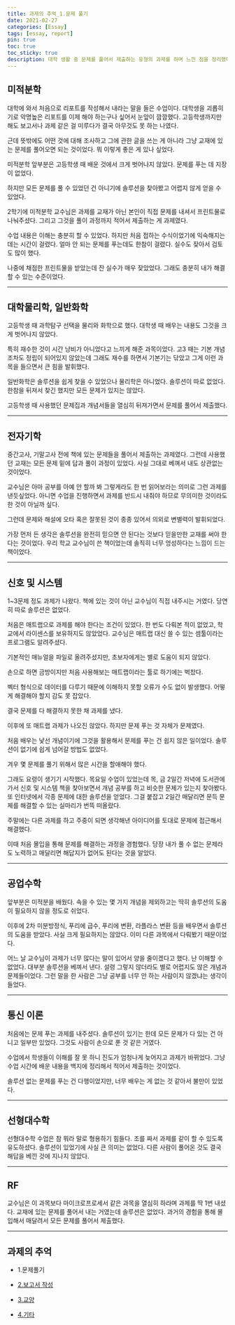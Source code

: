 ```yaml
---
title: 과제의 추억_1.문제 풀기
date: 2021-02-27
categories: [Essay]
tags: [essay, report]
pin: true
toc: true
toc_sticky: true
description: 대학 생활 중 문제를 풀어서 제출하는 유형의 과제를 하며 느낀 점을 정리했다.
---
```


## __미적분학__

대학에 와서 처음으로 리포트를 작성해서 내라는 말을 들은 수업이다. 대학생을 괴롭히기로 악명높은 리포트를 이제 해야 하는구나 싶어서 눈앞이 깜깜했다. 고등학생까지만 해도 보고서나 과제 같은 걸 미루다가 결국 아무것도 못 하는 나였다.

근데 뜻밖에도 어떤 것에 대해 조사하고 그에 관한 글을 쓰는 게 아니라 그냥 교재에 있는 문제를 풀어오면 되는 것이었다. 뭐 이렇게 좋은 게 있나 싶었다.

미적분학 앞부분은 고등학생 때 배운 것에서 크게 벗어나지 않았다. 문제를 푸는 데 지장이 없었다.

하지만 모든 문제를 풀 수 있었던 건 아니기에 솔루션을 찾아봤고 어렵지 않게 얻을 수 있었다.

2학기에 미적분학 교수님은 과제를 교재가 아닌 본인이 직접 문제를 내셔서 프린트물로 나눠주셨다. 그리고 그것을 풀이 과정까지 적어서 제출하는 게 과제였다.

수업 내용은 이해는 충분히 할 수 있었다. 하지만 처음 접하는 수식이었기에 익숙해지는 데는 시간이 걸렸다. 얼마 안 되는 문제를 푸는데도 한참이 걸렸다. 실수도 잦아서 검토도 많이 했다.

나중에 채점한 프린트물을 받았는데 잔 실수가 매우 잦았었다. 그래도 충분히 내가 해결할 수 있는 수준이었다.

***

## __대학물리학, 일반화학__

고등학생 때 과학탐구 선택을 물리와 화학으로 했다. 대학생 때 배우는 내용도 그것을 크게 벗어나지 않았다.

특히 재수한 것이 시간 낭비가 아니었다고 느끼게 해준 과목이었다. 고3 때는 기본 개념조차도 정립이 되어있지 않았는데 그래도 재수를 하면서 기본기는 닦았고 그게 이런 과목을 들으면서 큰 힘을 발휘했다.

일반화학은 솔루션을 쉽게 찾을 수 있었으나 물리학은 아니었다. 솔루션이 따로 없었다. 한참을 뒤져서 찾긴 했지만 모든 문제가 있지는 않았다.

고등학생 때 사용했던 문제집과 개념서들을 열심히 뒤져가면서 문제를 풀어서 제출했다.

***

## __전자기학__

중간고사, 기말고사 전에 책에 있는 문제들을 풀어서 제출하는 과제였다. 그런데 사용했던 교재는 모든 문제 밑에 답과 풀이 과정이 있었다. 사실 그대로 베껴서 내도 상관없는 것이었다.

교수님은 아마 공부를 아예 안 할까 봐 그렇게라도 한 번 읽어보라는 의미로 그런 과제를 낸듯싶었다. 아니면 수업을 진행하면서 과제를 반드시 내줘야 하므로 무의미한 것이라도 한 것이 아닐까 싶다.

그런데 문제와 해설에 오타 혹은 잘못된 것이 종종 있어서 의외로 변별력이 발휘되었다.

가장 먼저 든 생각은 솔루션을 완전히 믿으면 안 된다는 것보다 믿을만한 교재를 써야 한다는 것이었다. 우리 학교 교수님이 쓴 책이었는데 솔직히 너무 엉성하다는 느낌이 드는 책이었다.

***

## __신호 및 시스템__

1~3문제 정도 과제가 나왔다. 책에 있는 것이 아닌 교수님이 직접 내주시는 거였다. 당연히 따로 솔루션은 없었다.

처음은 매트랩으로 과제를 해야 한다는 조건이 있었다. 한 번도 다뤄본 적이 없었고, 학교에서 라이센스를 보유하지도 않았었다. 교수님은 매트랩 대신 쓸 수 있는 셈툴이라는 프로그램도 알려주셨다.

기본적인 매뉴얼을 파일로 올려주셨지만, 초보자에게는 별로 도움이 되지 않았다.

손으로 하면 금방이지만 처음 사용해보는 매트랩이라는 툴로 하기에는 벅찼다.

벡터 형식으로 데이터를 다루기 때문에 이해하지 못할 오류가 수도 없이 발생했다. 어떻게 해결해야 할지 감도 못 잡았다.

결국 문제를 다 해결하지 못한 채 과제를 냈다.

이후에 또 매트랩 과제가 나오진 않았다. 하지만 문제 푸는 것 자체가 문제였다.

처음 배우는 낯선 개념이기에 그것을 활용해서 문제를 푸는 건 쉽지 않은 일이었다. 솔루션이 없기에 쉽게 넘어갈 방법도 없었다.

겨우 몇 문제를 풀기 위해서 많은 시간을 할애해야 했다.

그래도 요령이 생기기 시작했다. 목요일 수업이 있었는데 목, 금 2일간 저녁에 도서관에 가서 신호 및 시스템 책을 찾아보면서 개념 공부를 하고 비슷한 문제가 있는지 찾아봤다. 또 인터넷에서 각종 문제에 대한 솔루션을 얻었다. 그걸 붙잡고 2일간 매달리면 문득 문제를 해결할 수 있는 실마리가 번뜩 떠올랐다.

주말에는 다른 과제를 하고 주중이 되면 생각해낸 아이디어를 토대로 문제에 접근해서 해결했다.

이때 처음 몰입을 통해 문제를 해결하는 과정을 경험했다. 당장 내가 풀 수 없는 문제라도 노력하고 매달리면 해답지가 없어도 된다는 것을 알았다.

***

## __공업수학__

앞부분은 미적분을 배웠다. 속을 수 있는 몇 가지 개념을 제외하고는 딱히 솔루션의 도움이 필요하지 않을 정도로 쉬었다.

이후에 2차 미분방정식, 푸리에 급수, 푸리에 변환, 라플라스 변환 등을 배우면서 솔루션의 도움을 받았다. 사실 크게 필요하지는 않았다. 이미 다른 과목에서 다뤄봤기 때문이었다.

어느 날 교수님이 과제가 너무 많다는 말이 있어서 양을 줄이겠다고 했다. 난 이해할 수 없었다. 대부분 솔루션을 베껴서 낸다. 설령 그렇지 않더라도 별로 어렵지도 않은 개념과 문제들이었다. 그런 말을 한 사람은 그냥 공부를 너무 안 하는 사람이지 않겠냐는 생각이 들었다.

***

## __통신 이론__

처음에는 문제 푸는 과제를 내주셨다. 솔루션이 있기는 한데 모든 문제가 다 있는 건 아니고 일부만 있었다. 그것도 사람이 손으로 푼 것 같은 거였다.

수업에서 학생들이 이해를 잘 못 하니 진도가 엄청나게 늦어지고 과제가 바뀌었다. 그냥 수업 시간에 배운 내용을 백지에 정리해서 적어서 제출하는 것이었다.

솔루션 없는 문제를 푸는 건 다행이었지만, 너무 배우는 게 없는 것 같아서 불만이 있었다.

***

## __선형대수학__

선형대수학 수업은 참 뭐라 말로 형용하기 힘들다. 조를 짜서 과제를 같이 할 수 있도록 유도하셨다. 솔루션이 있었기에 사실 큰 의미는 없었다. 다른 사람이 풀어온 것도 결국 해답을 베낀 것에 지나지 않았다.

***

## __RF__

교수님은 이 과목보다 마이크로프로세서 같은 과목을 열심히 하라며 과제를 딱 1번 내셨다. 교재에 있는 문제를 풀어서 내는 거였는데 솔루션은 없었다. 과거의 경험을 통해 몰입해서 매달려서 모든 문제를 풀어서 제출했다.

***

## __과제의 추억__

- 1.문제풀기

- [2.보고서 작성](https://chalgx.github.io/essay/MemoriesofReport2/)

- [3.교양](https://chalgx.github.io/essay/MemoriesofReport3/)

- [4.기타](https://chalgx.github.io/essay/MemoriesofReport4/)